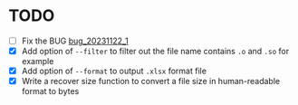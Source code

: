 # TODO

- [ ] Fix the BUG [bug_20231122_1](./BUG.md#bug_20231122_1)
- [x] Add option of `--filter` to filter out the file name contains `.o` and `.so` for example
- [x] Add option of `--format` to output `.xlsx` format file
- [x] Write a recover size function to convert a file size in human-readable format to bytes
